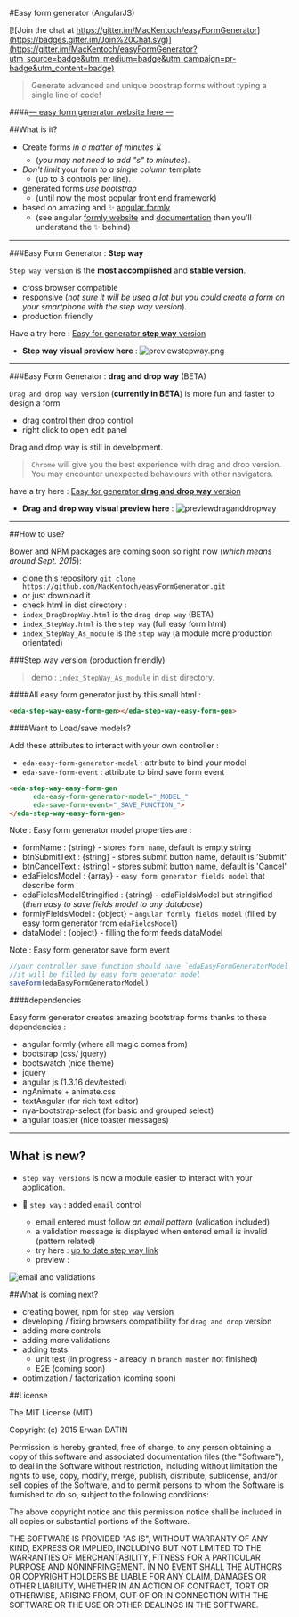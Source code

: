 #Easy form generator (AngularJS)

[![Join the chat at https://gitter.im/MacKentoch/easyFormGenerator](https://badges.gitter.im/Join%20Chat.svg)](https://gitter.im/MacKentoch/easyFormGenerator?utm_source=badge&utm_medium=badge&utm_campaign=pr-badge&utm_content=badge)


>Generate advanced and unique boostrap forms without typing a single line of code!

####[— easy form generator website here —](http://mackentoch.github.io/easyFormGenerator/)

##What is it?

- Create forms *in a matter of minutes* :hourglass:
  - (*you may not need to add "s" to minutes*).
- *Don't limit* your form *to a single column* template 
  - (up to 3 controls per line).
- generated forms *use bootstrap* 
  - (until now the most popular front end framework)
- based on amazing and :sparkles: [angular formly](https://github.com/formly-js/angular-formly)  
  - (see angular [formly website](http://angular-formly.com) and [documentation](http://docs.angular-formly.com) then you'll understand the :sparkles: behind)


______

###Easy Form Generator : **Step way**

`Step way version` is the **most accomplished** and **stable version**. 
- cross browser compatible 
- responsive (*not sure it will be used a lot but you could create a form on your smartphone with the step way version*).
- production friendly

Have a try here : [Easy for generator **step way** version](https://cdn.rawgit.com/MacKentoch/easyFormGenerator/master/dist/index_StepWay.html)

 - **Step way visual preview here** : 
![previewstepway.png](https://raw.githubusercontent.com/MacKentoch/easyFormGenerator/master/preview.png)

______

###Easy Form Generator : **drag and drop way** (BETA)

`Drag and drop way version` (**currently in BETA**) is more fun and faster to design a form
- drag control then drop control
- right click to open edit panel 

Drag and drop way is still in development. 

>`Chrome` will give you the best experience with drag and drop version. You may encounter unexpected behaviours with other navigators.

have a try here : [Easy for generator **drag and drop way** version](https://cdn.rawgit.com/MacKentoch/easyFormGenerator/master/dist/index_DragDropWay.html)

- **Drag and drop way visual preview here** :
![previewdraganddropway](https://cdn.rawgit.com/MacKentoch/easyFormGenerator/master/dragdropway_preview.png)
______


##How to use?

Bower and NPM packages are coming soon so right now (*which means around Sept. 2015*): 
 - clone this repository `git clone https://github.com/MacKentoch/easyFormGenerator.git`
 - or just download it
 - check html in dist directory : 
  - `index_DragDropWay.html` is the `drag drop way` (BETA)
  - `index_StepWay.html` is the `step way` (full easy form html)
  - `index_StepWay_As_module` is the `step way` (a module more production orientated) 


###Step way version (production friendly)

>demo : `index_StepWay_As_module` in `dist` directory. 

####All easy form generator just by this small html :
```html
<eda-step-way-easy-form-gen></eda-step-way-easy-form-gen>
```

####Want to Load/save models?

Add these attributes to interact with your own controller : 
- `eda-easy-form-generator-model` : attribute to bind your model
- `eda-save-form-event` : attribute to bind save form event 
```html
<eda-step-way-easy-form-gen 	
      eda-easy-form-generator-model="_MODEL_"
      eda-save-form-event="_SAVE_FUNCTION_">
</eda-step-way-easy-form-gen>
```

Note : Easy form generator model properties are :

- formName 									: {string} - stores `form name`, default is empty string
- btnSubmitText 						: {string} - stores submit button name, default is 'Submit'
- btnCancelText							: {string} - stores submit button name, default is 'Cancel'
- edaFieldsModel 						: {array}  - `easy form generator fields model` that describe form
- edaFieldsModelStringified : {string} - edaFieldsModel but stringified (*then easy to save fields model to any database*)
- formlyFieldsModel 				: {object} - `angular formly fields model` (filled by easy form generator from `edaFieldsModel`)
- dataModel									: {object} - filling the form feeds dataModel

Note : Easy form generator save form event 

```javascript
//your controller save function should have `edaEasyFormGeneratorModel` parameter
//it will be filled by easy form generator model 
saveForm(edaEasyFormGeneratorModel)
```

####dependencies

Easy form generator creates amazing bootstrap forms thanks to these dependencies :
- angular formly (where all magic comes from) 
- bootstrap (css/ jquery)
- bootswatch (nice theme)
- jquery
- angular js (1.3.16 dev/tested)
- ngAnimate + animate.css
- textAngular (for rich text editor)
- nya-bootstrap-select (for basic and grouped select)
- angular toaster (nice toaster messages)


______

## What is new?
 
 - `step way versions` is now a module easier to interact with your application.  

 - :newspaper: `step way` : added `email` control
     + email entered must follow *an email pattern* (validation included)
     + a validation message is displayed when entered email is invalid (pattern related)
     + try here : [up to date step way link](https://rawgit.com/MacKentoch/easyFormGenerator/master-before-optim/index.html) 
     + preview :
 
 ![email and validations](https://cdn.rawgit.com/MacKentoch/easyFormGenerator/master/emailAndValidation.png)    


##What is coming next?

- creating bower, npm for `step way` version
- developing / fixing browsers compatibility for `drag and drop` version 
- adding more controls
- adding more validations 
 - adding tests
   - unit test (in progress - already in `branch master` not finished)
   - E2E (coming soon)
 - optimization / factorization (coming soon)
  
##License

The MIT License (MIT)

Copyright (c) 2015 Erwan DATIN

Permission is hereby granted, free of charge, to any person obtaining a copy
of this software and associated documentation files (the "Software"), to deal
in the Software without restriction, including without limitation the rights
to use, copy, modify, merge, publish, distribute, sublicense, and/or sell
copies of the Software, and to permit persons to whom the Software is
furnished to do so, subject to the following conditions:

The above copyright notice and this permission notice shall be included in
all copies or substantial portions of the Software.

THE SOFTWARE IS PROVIDED "AS IS", WITHOUT WARRANTY OF ANY KIND, EXPRESS OR
IMPLIED, INCLUDING BUT NOT LIMITED TO THE WARRANTIES OF MERCHANTABILITY,
FITNESS FOR A PARTICULAR PURPOSE AND NONINFRINGEMENT. IN NO EVENT SHALL THE
AUTHORS OR COPYRIGHT HOLDERS BE LIABLE FOR ANY CLAIM, DAMAGES OR OTHER
LIABILITY, WHETHER IN AN ACTION OF CONTRACT, TORT OR OTHERWISE, ARISING FROM,
OUT OF OR IN CONNECTION WITH THE SOFTWARE OR THE USE OR OTHER DEALINGS IN
THE SOFTWARE.

